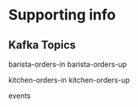 # Supporting info

## Kafka Topics

barista-orders-in
barista-orders-up

kitchen-orders-in
kitchen-orders-up

events

